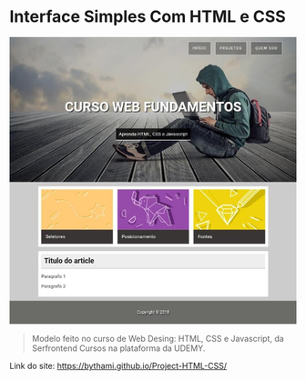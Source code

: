 # Interface Simples Com HTML e CSS

<img src="imagens/interface.jpg" alt="Interface">

> Modelo feito no curso de Web Desing: HTML, CSS e Javascript, da Serfrontend Cursos na plataforma da UDEMY.


Link do site: https://bythami.github.io/Project-HTML-CSS/